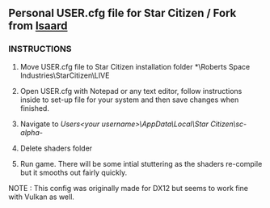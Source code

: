 ## Personal USER.cfg file for Star Citizen / Fork from [Isaard](https://github.com/Isaard "Isaard's Profile")

### INSTRUCTIONS
1. Move USER.cfg file to Star Citizen installation folder *\Roberts Space Industries\StarCitizen\LIVE

2. Open USER.cfg with Notepad or any text editor, follow instructions inside to set-up file for your system and then save changes when finished.

3. Navigate to *Users\<your username>\AppData\Local\Star Citizen\sc-alpha-<version number>*

4. Delete shaders folder

5. Run game. There will be some intial stuttering as the shaders re-compile but it smooths out fairly quickly.

NOTE : This config was originally made for DX12 but seems to work fine with Vulkan as well. 
